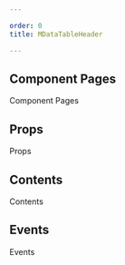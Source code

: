 ```yaml
---

order: 0
title: MDataTableHeader

---
```

 
## Component Pages
 
Component Pages
 
## Props
 
Props
 
## Contents
 
Contents
 
## Events
 
Events
 

